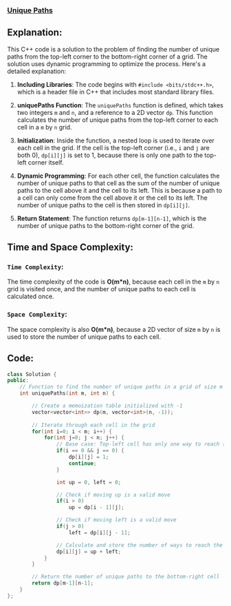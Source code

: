 ### [Unique Paths](https://leetcode.com/problems/unique-paths/description/)

## Explanation:
This C++ code is a solution to the problem of finding the number of unique paths from the top-left corner to the bottom-right corner of a grid. The solution uses dynamic programming to optimize the process. Here's a detailed explanation:

1. **Including Libraries**: The code begins with `#include <bits/stdc++.h>`, which is a header file in C++ that includes most standard library files.

2. **uniquePaths Function**: The `uniquePaths` function is defined, which takes two integers `m` and `n`, and a reference to a 2D vector `dp`. This function calculates the number of unique paths from the top-left corner to each cell in a `m` by `n` grid.

3. **Initialization**: Inside the function, a nested loop is used to iterate over each cell in the grid. If the cell is the top-left corner (i.e., `i` and `j` are both 0), `dp[i][j]` is set to 1, because there is only one path to the top-left corner itself.

4. **Dynamic Programming**: For each other cell, the function calculates the number of unique paths to that cell as the sum of the number of unique paths to the cell above it and the cell to its left. This is because a path to a cell can only come from the cell above it or the cell to its left. The number of unique paths to the cell is then stored in `dp[i][j]`.

5. **Return Statement**: The function returns `dp[m-1][n-1]`, which is the number of unique paths to the bottom-right corner of the grid.

## Time and Space Complexity:
### `Time Complexity`:
The time complexity of the code is **O(m*n)**, because each cell in the `m` by `n` grid is visited once, and the number of unique paths to each cell is calculated once.

### `Space Complexity`:
The space complexity is also **O(m*n)**, because a 2D vector of size `m` by `n` is used to store the number of unique paths to each cell.

## Code:
```cpp
class Solution {
public:
    // Function to find the number of unique paths in a grid of size m x n
    int uniquePaths(int m, int n) {

        // Create a memoization table initialized with -1
        vector<vector<int>> dp(m, vector<int>(n, -1));
        
        // Iterate through each cell in the grid
        for(int i=0; i < m; i++) {
            for(int j=0; j < n; j++) {
                // Base case: Top-left cell has only one way to reach (itself)
                if(i == 0 && j == 0) {
                    dp[i][j] = 1;
                    continue;
                }

                int up = 0, left = 0;

                // Check if moving up is a valid move
                if(i > 0)
                    up = dp[i - 1][j];

                // Check if moving left is a valid move
                if(j > 0)
                    left = dp[i][j - 1];

                // Calculate and store the number of ways to reach the current cell
                dp[i][j] = up + left;
            }
        }

        // Return the number of unique paths to the bottom-right cell
        return dp[m-1][n-1];
    }
};

```
